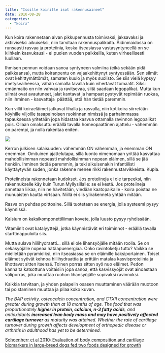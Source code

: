 ```yaml
---
title: "Isoille koirille isot rakennusaineet"
date: 2010-08-28
categories: 
  - "koira"
---
```


Kun koira rakennetaan aivan pikkupennusta toimivaksi, jaksavaksi ja aktiiviseksi aikuiseksi, niin tarvitaan rakennuspalikoita. Äidinmaidossa on runsaasti rasvaa ja proteiinia, koska itseasiassa vastasyntyneellä on se kiihkein kasvukausi - ei puolen vuoden paikkeilla, kuten virheellisesti luullaan.

<!--more-->

Ihmisen pennun voidaan sanoa syntyneen valmiina (eikä sekään pidä paikkaansa), mutta koiranpentu on vajaakehittynyt syntyessään. Sen silmät ovat kehittymättömät, samaten kuulo ja myös suolisto. Se siis vielä kypsyy imetysvaiheessa, vähän samalla tavalla kuin vihertävät tomaatit. Siksi emänmaito on niin vahvaa ja ravitsevaa, siitä saadaan legopalikat. Mutta kun silmät ovat avautuneet, jalat kantavat ja hampaat pystyvät repimään ruokaa, niin ihminen - kasvattaja  päättää, että hän tietää paremmin.

Kun villit koiraeläimet jatkavat lihalla ja rasvalla, niin kotikoira siirretään köyhille viljoille tasapainoisen ruokinnan nimissä ja parhaimmassa tapauksessa yritetään jopa hidastaa kasvua ottamalla ravinnon legopalikat pois. Ollaan omaksuttu eräällä tavalla homeopaattinen ajattelu - vähemmän on parempi, ja nolla rakentaa eniten.

![](images/2810067155_582c7783de_z.jpg)

Kerron julkisen salaisuuden: vähemmän ON vähemmän, ja enemmän ON enemmän. Omituinen ajattelutapa, sillä luonto nimenomaan yrittää kasvattaa mahdollisimman nopeasti mahdollisimman nopean eläimen, sillä se jää henkiin. Ihminen tietää paremmin, ja teki aikuisenakin infantiilisti käyttäytyvän suden, jonka rakenne menee rikki rakennustarvikkeista. Kupla.

Proteiineista rakennetaan kudokset. Jos proteiineja ei ole tarpeeksi, niin rakennukselle käy kuin Turun Myllysillalle: se ei kestä. Jos proteiineja annetaan liikaa, niin ne hävitetään, viedään kaatopaikalle - koira poistaa ne munuaisten kautta virtsaan. Niillä ei siis ylirakenneta yhtään mitään.

Rasva on puhdas polttoaine. Sillä tuotetaan se energia, jolla systeemi pysyy käynnissä.

Kalsium on kaksikomponettiliiman kovete, jolla luusto pysyy ryhdissään.

Vitamiinit ovat katalyyttejä, jotka käynnistävät eri toiminnot - eräällä tavalla starttinappuloita siis.

Mutta sulava hiilihydraatti... sillä ei ole lihansyöjälle mitään roolia. Se on sekasyöjälle nopeaa hätäapuenergiaa. Onko ravintoketju tuttu? Vaikka se mielletään pyramidiksi, niin itseasiassa se on eläimille kaksiportainen. Toiset eläimet syövät kehnoa hiilihydraattia ja erittäin matalaa kasvisproteiinia ja lihottavat sitten itsensä. Toinen porras sitten syö nuo eläimet. Pedon kannalta katsottuna voitaisiin jopa sanoa, että kasvissyöjät ovat ainoastaan väliporras, joka muuttaa ruohon lihansyöjälle sopivaksi ravinnoksi.

Kaikkia tarvitaan, ja yhden palapelin osasen muuttaminen väärään muotoon tai poistaminen muuttaa ja pilaa koko kuvan.

_The BAP activity, osteocalcin concentration, and CTXII concentration were greater during growth than at 18 months of age. The food that was proportionately **higher in protein, calcium, n-3 fatty acids**, and antioxidants **increased lean body mass and may have positively affected cartilage turnover** as maturity was attained. Whether the rate of cartilage turnover during growth affects development of orthopedic disease or arthritis in adulthood has yet to be determined._

[Schoenherr et al 2010: Evaluation of body composition and cartilage biomarkers in large-breed dogs fed two foods designed for growth](http://www.ncbi.nlm.nih.gov/pubmed/20673093)
